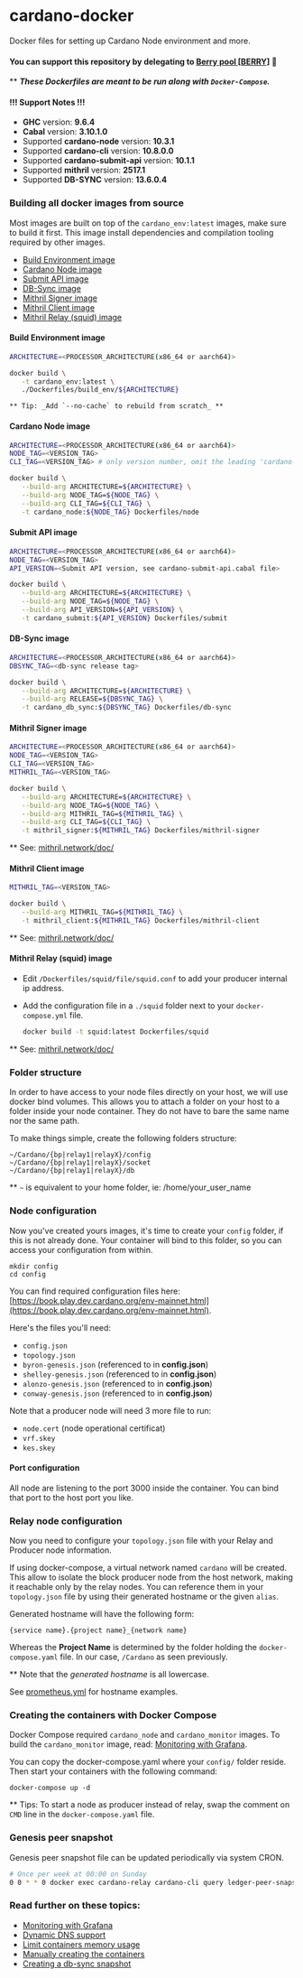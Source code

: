 # cardano-docker
Docker files for setting up Cardano Node environment and more.

#### You can support this repository by delegating to [Berry pool [BERRY]](https://berrypool.io/) 🙏

** **_These Dockerfiles are meant to be run along with `Docker-Compose`._**

#### !!! Support Notes !!!

* **GHC** version: **9.6.4**
* **Cabal** version: **3.10.1.0**
* Supported **cardano-node** version: **10.3.1**
* Supported **cardano-cli** version: **10.8.0.0**
* Supported **cardano-submit-api** version: **10.1.1**
* Supported **mithril** version: **2517.1**
* Supported **DB-SYNC** version: **13.6.0.4**

### Building all docker images from source 

Most images are built on top of the `cardano_env:latest` images, make sure to build it first.
This image install dependencies and compilation tooling required by other images.

- [Build Environment image](#build-environment-image)
- [Cardano Node image](#cardano-node-image)
- [Submit API image](#submit-api-image)
- [DB-Sync image](#db-sync-image)
- [Mithril Signer image](#mithril-signer-image)
- [Mithril Client image](#mithril-client-image)
- [Mithril Relay (squid) image](#mithril-relay-squid-image)

#### Build Environment image

   ```bash
   ARCHITECTURE=<PROCESSOR_ARCHITECTURE(x86_64 or aarch64)>
   
   docker build \
      -t cardano_env:latest \
      ./Dockerfiles/build_env/${ARCHITECTURE}

   ``` 
    ** Tip: _Add `--no-cache` to rebuild from scratch_ **

#### Cardano Node image

   ```bash
   ARCHITECTURE=<PROCESSOR_ARCHITECTURE(x86_64 or aarch64)>
   NODE_TAG=<VERSION_TAG>
   CLI_TAG=<VERSION_TAG> # only version number, omit the leading 'cardano-cli'
   
   docker build \
      --build-arg ARCHITECTURE=${ARCHITECTURE} \
      --build-arg NODE_TAG=${NODE_TAG} \
      --build-arg CLI_TAG=${CLI_TAG} \
      -t cardano_node:${NODE_TAG} Dockerfiles/node
   ```

#### Submit API image

   ```bash
   ARCHITECTURE=<PROCESSOR_ARCHITECTURE(x86_64 or aarch64)>
   NODE_TAG=<VERSION_TAG>
   API_VERSION=<Submit API version, see cardano-submit-api.cabal file>
   
   docker build \
      --build-arg ARCHITECTURE=${ARCHITECTURE} \
      --build-arg NODE_TAG=${NODE_TAG} \
      --build-arg API_VERSION=${API_VERSION} \
      -t cardano_submit:${API_VERSION} Dockerfiles/submit
   ```

#### DB-Sync image

   ```bash
   ARCHITECTURE=<PROCESSOR_ARCHITECTURE(x86_64 or aarch64)>
   DBSYNC_TAG=<db-sync release tag>
   
   docker build \
      --build-arg ARCHITECTURE=${ARCHITECTURE} \
      --build-arg RELEASE=${DBSYNC_TAG} \
      -t cardano_db_sync:${DBSYNC_TAG} Dockerfiles/db-sync
   ```

#### Mithril Signer image

   ```bash
   ARCHITECTURE=<PROCESSOR_ARCHITECTURE(x86_64 or aarch64)>
   NODE_TAG=<VERSION_TAG>
   CLI_TAG=<VERSION_TAG>
   MITHRIL_TAG=<VERSION_TAG>
   
   docker build \
      --build-arg ARCHITECTURE=${ARCHITECTURE} \
      --build-arg NODE_TAG=${NODE_TAG} \
      --build-arg MITHRIL_TAG=${MITHRIL_TAG} \
      --build-arg CLI_TAG=${CLI_TAG} \
      -t mithril_signer:${MITHRIL_TAG} Dockerfiles/mithril-signer
   ```

  ** See:  [mithril.network/doc/](https://mithril.network/doc/)

#### Mithril Client image

   ```bash
   MITHRIL_TAG=<VERSION_TAG>
   
   docker build \
      --build-arg MITHRIL_TAG=${MITHRIL_TAG} \
      -t mithril_client:${MITHRIL_TAG} Dockerfiles/mithril-client
   ```

** See:  [mithril.network/doc/](https://mithril.network/doc/)

#### Mithril Relay (squid) image

- Edit `/Dockerfiles/squid/file/squid.conf` to add your producer internal ip address.
- Add the configuration file in a `./squid` folder next to your `docker-compose.yml` file.

   ```bash
   docker build -t squid:latest Dockerfiles/squid
   ```

** See:  [mithril.network/doc/](https://mithril.network/doc/)

### Folder structure

In order to have access to your node files directly on your host, we will use docker bind volumes.
This allows you to attach a folder on your host to a folder inside your node container.
They do not have to bare the same name nor the same path.

To make things simple, create the following folders structure:

    ~/Cardano/{bp|relay1|relayX}/config
    ~/Cardano/{bp|relay1|relayX}/socket
    ~/Cardano/{bp|relay1|relayX}/db
                         
** `~` is equivalent to your home folder, ie: /home/your_user_name                         
                                  
### Node configuration

Now you've created yours images, it's time to create your `config` folder, if this is not already done.
Your container will bind to this folder, so you can access your configuration from within.

    mkdir config
    cd config
        
You can find required configuration files here: 
[https://book.play.dev.cardano.org/env-mainnet.html](https://book.play.dev.cardano.org/env-mainnet.html).

Here's the files you'll need:

- `config.json`
- `topology.json`
- `byron-genesis.json` (referenced to in **config.json**)
- `shelley-genesis.json` (referenced to in **config.json**)
- `alonzo-genesis.json` (referenced to in **config.json**)
- `conway-genesis.json` (referenced to in **config.json**)

Note that a producer node will need 3 more file to run:

- `node.cert` (node operational certificat)
- `vrf.skey`
- `kes.skey`

#### Port configuration
        
All node are listening to the port 3000 inside the container. You can bind that port to the host port you like.
    
### Relay node configuration

Now you need to configure your `topology.json` file with your Relay and Producer node information.

If using docker-compose, a virtual network named `cardano` will be created. This allow to isolate the block producer node
from the host network, making it reachable only by the relay nodes. You can reference them in your `topology.json` file by using
their generated hostname or the given `alias`.

Generated hostname will have the following form:

    {service name}.{project name}_{network name}

Whereas the **Project Name** is determined by the folder holding the `docker-compose.yaml` file. In our case, `/Cardano` as seen previously.

** Note that the *generated hostname* is all lowercase.

See [prometheus.yml](./Dockerfiles/monitor/files/prometheus.yml) for hostname examples.

### Creating the containers with Docker Compose

Docker Compose required `cardano_node` and `cardano_monitor` images.
To build the `cardano_monitor` image, read: [Monitoring with Grafana](Docs/monitoring.md).

You can copy the docker-compose.yaml where your `config/` folder reside. Then start your containers with the 
following command:

    docker-compose up -d

** Tips: To start a node as producer instead of relay, swap the comment on `CMD` line in the `docker-compose.yaml` file.

### Genesis peer snapshot

Genesis peer snapshot file can be updated periodically via system CRON.

```bash
# Once per week at 00:00 on Sunday
0 0 * * 0 docker exec cardano-relay cardano-cli query ledger-peer-snapshot --mainnet --out-file /cardano/config/peer-snapshot.json
```


### Read further on these topics:

- [Monitoring with Grafana](Docs/monitoring.md)
- [Dynamic DNS support](Docs/dynamic_dns.md)
- [Limit containers memory usage](Docs/memory_limit.md)
- [Manually creating the containers](Docs/standalone-containers.md)
- [Creating a db-sync snapshot](Docs/db-sync-snapshot.md)
